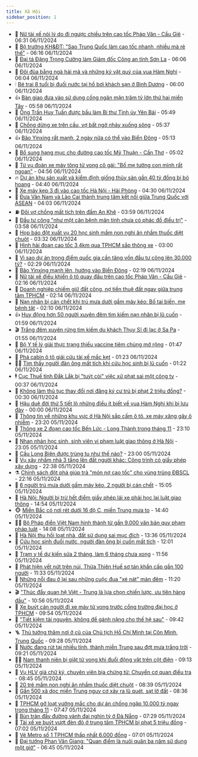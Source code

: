 ```yaml
---
title: Xã Hội
sidebar_position: 1
---
```


<!-- dantri-xa-hoi:START -->
- 🫣 [Nữ tài xế nói lý do đi ngược chiều trên cao tốc Pháp Vân - Cầu Giẽ](https://dantri.com.vn/xa-hoi/nu-tai-xe-noi-ly-do-di-nguoc-chieu-tren-cao-toc-phap-van-cau-gie-20241106132122032.htm) - 06:31 06/11/2024
- 💼 [Bộ trưởng KH&amp;ĐT: &quot;Sao Trung Quốc làm cao tốc nhanh, nhiều mà rẻ thế&quot;](https://dantri.com.vn/xa-hoi/bo-truong-khdt-sao-trung-quoc-lam-cao-toc-nhanh-nhieu-ma-re-the-20241106130156161.htm) - 06:16 06/11/2024
- 🎊 [Đại tá Đặng Trọng Cường làm Giám đốc Công an tỉnh Sơn La](https://dantri.com.vn/xa-hoi/dai-ta-dang-trong-cuong-lam-giam-doc-cong-an-tinh-son-la-20241106130156154.htm) - 06:06 06/11/2024
- 🙉 [Đôi đũa bằng ngà hải mã và những kỷ vật quý của vua Hàm Nghi](https://dantri.com.vn/xa-hoi/doi-dua-bang-nga-hai-ma-va-nhung-ky-vat-quy-cua-vua-ham-nghi-20241106111418605.htm) - 06:04 06/11/2024
- 🕯 [Bé trai 8 tuổi bị đuối nước tại hồ bơi khách sạn ở Bình Dương](https://dantri.com.vn/xa-hoi/be-trai-8-tuoi-bi-duoi-nuoc-tai-ho-boi-khach-san-o-binh-duong-20241106123705828.htm) - 06:00 06/11/2024
- 👍 [Bàn giao đưa vào sử dụng cống ngăn mặn trăm tỷ lớn thứ hai miền Tây](https://dantri.com.vn/xa-hoi/ban-giao-dua-vao-su-dung-cong-ngan-man-tram-ty-lon-thu-hai-mien-tay-20241106123322598.htm) - 05:58 06/11/2024
- 🤖 [Ông Trần Huy Tuấn được bầu làm Bí thư Tỉnh ủy Yên Bái](https://dantri.com.vn/xa-hoi/ong-tran-huy-tuan-duoc-bau-lam-bi-thu-tinh-uy-yen-bai-20241106120918881.htm) - 05:49 06/11/2024
- 🙉 [Chồng dừng xe trên cầu, vợ bất ngờ nhảy xuống sông](https://dantri.com.vn/xa-hoi/chong-dung-xe-tren-cau-vo-bat-ngo-nhay-xuong-song-20241106121343497.htm) - 05:37 06/11/2024
- 👍 [Bão Yinxing rất mạnh, 2 ngày nữa có thể vào Biển Đông](https://dantri.com.vn/xa-hoi/bao-yinxing-rat-manh-2-ngay-nua-co-the-vao-bien-dong-20241106120518792.htm) - 05:13 06/11/2024
- 🗽 [Bổ sung hạng mục cho đường cao tốc Mỹ Thuận - Cần Thơ](https://dantri.com.vn/xa-hoi/bo-sung-hang-muc-cho-duong-cao-toc-my-thuan-can-tho-20241106104043225.htm) - 05:02 06/11/2024
- 🗽 [Từ vụ đoàn xe máy tông tử vong cô gái: &quot;Bố mẹ tưởng con mình rất ngoan&quot;](https://dantri.com.vn/xa-hoi/tu-vu-doan-xe-may-tong-tu-vong-co-gai-bo-me-tuong-con-minh-rat-ngoan-20241106113531816.htm) - 04:56 06/11/2024
- 🔥 [Dự án khu sản xuất và kiểm định giống thủy sản gần 40 tỷ đồng bị bỏ hoang](https://dantri.com.vn/xa-hoi/du-an-khu-san-xuat-va-kiem-dinh-giong-thuy-san-gan-40-ty-dong-bi-bo-hoang-20241106102000397.htm) - 04:40 06/11/2024
- 🦒 [Xe máy kẹp 3 đi vào cao tốc Hà Nội - Hải Phòng](https://dantri.com.vn/xa-hoi/xe-may-kep-3-di-vao-cao-toc-ha-noi-hai-phong-20241106110433117.htm) - 04:30 06/11/2024
- 🧐 [Đưa Vân Nam và Lào Cai thành trung tâm kết nối giữa Trung Quốc với ASEAN](https://dantri.com.vn/xa-hoi/dua-van-nam-va-lao-cai-thanh-trung-tam-ket-noi-giua-trung-quoc-voi-asean-20241106104905288.htm) - 04:03 06/11/2024
- ⛽️ [Đôi vợ chồng mất tích trên đầm An Khê](https://dantri.com.vn/xa-hoi/doi-vo-chong-mat-tich-tren-dam-an-khe-20241106094750498.htm) - 03:59 06/11/2024
- 🚀 [Đầu tư công &quot;như một căn bệnh mãn tính chưa có phác đồ điều trị&quot;](https://dantri.com.vn/xa-hoi/dau-tu-cong-nhu-mot-can-benh-man-tinh-chua-co-phac-do-dieu-tri-20241106104616558.htm) - 03:58 06/11/2024
- 🦒 [Họp báo đột xuất vụ 20 học sinh mầm non nghi ăn nhầm thuốc diệt chuột](https://dantri.com.vn/xa-hoi/hop-bao-dot-xuat-vu-20-hoc-sinh-mam-non-nghi-an-nham-thuoc-diet-chuot-20241106100939322.htm) - 03:32 06/11/2024
- 🦅 [Hình hài đoạn cao tốc 3,4km qua TPHCM sắp thông xe](https://dantri.com.vn/xa-hoi/hinh-hai-doan-cao-toc-34km-qua-tphcm-sap-thong-xe-20241105000357724.htm) - 03:00 06/11/2024
- 🚀 [Vì sao dự án trọng điểm quốc gia cần tăng vốn đầu tư công lên 30.000 tỷ?](https://dantri.com.vn/xa-hoi/vi-sao-du-an-trong-diem-quoc-gia-can-tang-von-dau-tu-cong-len-30000-ty-20241106090658732.htm) - 02:29 06/11/2024
- 🦅 [Bão Yinxing mạnh lên, hướng vào Biển Đông](https://dantri.com.vn/xa-hoi/bao-yinxing-manh-len-huong-vao-bien-dong-20241106091304655.htm) - 02:19 06/11/2024
- 🤠 [Nữ tài xế điều khiển ô tô quay đầu trên cao tốc Pháp Vân - Cầu Giẽ](https://dantri.com.vn/xa-hoi/nu-tai-xe-dieu-khien-o-to-quay-dau-tren-cao-toc-phap-van-cau-gie-20241106090905688.htm) - 02:16 06/11/2024
- 💄 [Doanh nghiệp chiếm giữ đất công, nợ tiền thuê đất ngay giữa trung tâm TPHCM](https://dantri.com.vn/xa-hoi/doanh-nghiep-chiem-giu-dat-cong-no-tien-thue-dat-ngay-giua-trung-tam-tphcm-20241106090208018.htm) - 02:14 06/11/2024
- 🥷 [Nạn nhân bị cán chết khi trú mưa dưới gầm máy kéo: Bố tai biến, mẹ bệnh tật](https://dantri.com.vn/xa-hoi/nan-nhan-bi-can-chet-khi-tru-mua-duoi-gam-may-keo-bo-tai-bien-me-benh-tat-20241106083822491.htm) - 02:10 06/11/2024
- 👍 [Huy động hơn 50 người xuyên đêm tìm kiếm nạn nhân bị lũ cuốn](https://dantri.com.vn/xa-hoi/huy-dong-hon-50-nguoi-xuyen-dem-tim-kiem-nan-nhan-bi-lu-cuon-20241106082826909.htm) - 01:59 06/11/2024
- 🎬 [Trắng đêm xuyên rừng tìm kiếm du khách Thụy Sĩ đi lạc ở Sa Pa](https://dantri.com.vn/xa-hoi/trang-dem-xuyen-rung-tim-kiem-du-khach-thuy-si-di-lac-o-sa-pa-20241106084040930.htm) - 01:55 06/11/2024
- 🦒 [Bộ Y tế lý giải thực trạng thiếu vaccine tiêm chủng mở rộng](https://dantri.com.vn/xa-hoi/bo-y-te-ly-giai-thuc-trang-thieu-vaccine-tiem-chung-mo-rong-20241106083300301.htm) - 01:47 06/11/2024
- 🌊 [Phá cabin ô tô giải cứu tài xế mắc kẹt](https://dantri.com.vn/xa-hoi/pha-cabin-o-to-giai-cuu-tai-xe-mac-ket-20241106081908600.htm) - 01:23 06/11/2024
- 🧑‍💻 [Tìm thấy người đàn ông mất tích khi cứu học sinh bị lũ cuốn](https://dantri.com.vn/xa-hoi/tim-thay-nguoi-dan-ong-mat-tich-khi-cuu-hoc-sinh-bi-lu-cuon-20241106080214281.htm) - 01:22 06/11/2024
- 🕴 [Cục Thuế tỉnh Đắk Lắk bị &quot;tuýt còi&quot; việc xử phạt sai một công ty](https://dantri.com.vn/xa-hoi/cuc-thue-tinh-dak-lak-bi-tuyt-coi-viec-xu-phat-sai-mot-cong-ty-20241106060915270.htm) - 00:37 06/11/2024
- 🤔 [Không làm thủ tục thay đổi nơi đăng ký cư trú bị phạt 2 triệu đồng?](https://dantri.com.vn/xa-hoi/khong-lam-thu-tuc-thay-doi-noi-dang-ky-cu-tru-bi-phat-2-trieu-dong-20241105212413716.htm) - 00:30 06/11/2024
- 💄 [Hậu duệ đời thứ 5 tiết lộ những điều ít biết về vua Hàm Nghi khi bị lưu đày](https://dantri.com.vn/xa-hoi/hau-due-doi-thu-5-tiet-lo-nhung-dieu-it-biet-ve-vua-ham-nghi-khi-bi-luu-day-20241105145034868.htm) - 00:00 06/11/2024
- 🧠 [Thông tin về những khu vực ở Hà Nội sắp cấm ô tô, xe máy xăng gây ô nhiễm](https://dantri.com.vn/xa-hoi/thong-tin-ve-nhung-khu-vuc-o-ha-noi-sap-cam-o-to-xe-may-xang-gay-o-nhiem-20241105234253207.htm) - 23:20 05/11/2024
- 🦣 [Thông xe 2 đoạn cao tốc Bến Lức - Long Thành trong tháng 11](https://dantri.com.vn/xa-hoi/thong-xe-2-doan-cao-toc-ben-luc-long-thanh-trong-thang-11-20241105225327088.htm) - 23:10 05/11/2024
- 💫 [Nhan nhản học sinh, sinh viên vi phạm luật giao thông ở Hà Nội](https://dantri.com.vn/xa-hoi/nhan-nhan-hoc-sinh-sinh-vien-vi-pham-luat-giao-thong-o-ha-noi-20241105095743579.htm) - 23:05 05/11/2024
- 🚀 [Cầu Long Biên được trùng tu như thế nào?](https://dantri.com.vn/xa-hoi/cau-long-bien-duoc-trung-tu-nhu-the-nao-20241105173303946.htm) - 23:00 05/11/2024
- 🤔 [Vụ xây nhầm nhà 3 tầng lên đất người khác: Công trình có giấy phép xây dựng](https://dantri.com.vn/xa-hoi/vu-xay-nham-nha-3-tang-len-dat-nguoi-khac-cong-trinh-co-giay-phep-xay-dung-20241106004547103.htm) - 22:38 05/11/2024
- ⚗️ [Chính sách đột phá giúp trả &quot;món nợ cao tốc&quot; cho vùng trũng ĐBSCL](https://dantri.com.vn/xa-hoi/chinh-sach-dot-pha-giup-tra-mon-no-cao-toc-cho-vung-trung-dbscl-20241103102823311.htm) - 22:16 05/11/2024
- 🫶 [6 người trú mưa dưới gầm máy kéo, 2 người bị cán chết](https://dantri.com.vn/xa-hoi/6-nguoi-tru-mua-duoi-gam-may-keo-2-nguoi-bi-can-chet-20241105214314759.htm) - 15:05 05/11/2024
- 🌮 [Hà Nội: Người bị trừ hết điểm giấy phép lái xe phải học lại luật giao thông](https://dantri.com.vn/xa-hoi/ha-noi-nguoi-bi-tru-het-diem-giay-phep-lai-xe-phai-hoc-lai-luat-giao-thong-20241105212816371.htm) - 14:54 05/11/2024
- 🐵 [Miền Bắc có nơi rét dưới 16 độ C, miền Trung mưa to](https://dantri.com.vn/xa-hoi/mien-bac-co-noi-ret-duoi-16-do-c-mien-trung-mua-to-20241105213241995.htm) - 14:40 05/11/2024
- 🧑‍🏫 [Bộ Pháp điển Việt Nam hình thành từ gần 9.000 văn bản quy phạm pháp luật](https://dantri.com.vn/xa-hoi/bo-phap-dien-viet-nam-hinh-thanh-tu-gan-9000-van-ban-quy-pham-phap-luat-20241105203329866.htm) - 14:08 05/11/2024
- 💫 [Hà Nội thu hồi loạt nhà, đất sử dụng sai mục đích](https://dantri.com.vn/xa-hoi/ha-noi-thu-hoi-loat-nha-dat-su-dung-sai-muc-dich-20241105202403297.htm) - 13:36 05/11/2024
- 🦩 [Cứu học sinh đuối nước, người đàn ông bị cuốn mất tích](https://dantri.com.vn/xa-hoi/cuu-hoc-sinh-duoi-nuoc-nguoi-dan-ong-bi-cuon-mat-tich-20241105185546609.htm) - 12:01 05/11/2024
- 🦄 [Trạm y tế dự kiến sửa 2 tháng, làm 6 tháng chưa xong](https://dantri.com.vn/xa-hoi/tram-y-te-du-kien-sua-2-thang-lam-6-thang-chua-xong-20241105173144359.htm) - 11:56 05/11/2024
- 💂 [Phát hiện vết nứt trên núi, Thừa Thiên Huế sơ tán khẩn cấp gần 100 người](https://dantri.com.vn/xa-hoi/phat-hien-vet-nut-tren-nui-thua-thien-hue-so-tan-khan-cap-gan-100-nguoi-20241105175557560.htm) - 11:33 05/11/2024
- 💄 [Những nỗi đau ở lại sau những cuộc đua &quot;xé nát&quot; màn đêm](https://dantri.com.vn/xa-hoi/nhung-noi-dau-o-lai-sau-nhung-cuoc-dua-xe-nat-man-dem-20241105165538753.htm) - 11:20 05/11/2024
- 🎬 [&quot;Thúc đẩy quan hệ Việt - Trung là lựa chọn chiến lược, ưu tiên hàng đầu&quot;](https://dantri.com.vn/xa-hoi/thuc-day-quan-he-viet-trung-la-lua-chon-chien-luoc-uu-tien-hang-dau-20241105123504789.htm) - 10:56 05/11/2024
- 👀 [Xe buýt cán người đi xe máy tử vong trước cổng trường đại học ở TPHCM](https://dantri.com.vn/xa-hoi/xe-buyt-can-nguoi-di-xe-may-tu-vong-truoc-cong-truong-dai-hoc-o-tphcm-20241105164807818.htm) - 09:54 05/11/2024
- 💃 [&quot;Tiết kiệm tài nguyên, không để gánh nặng cho thế hệ sau&quot;](https://dantri.com.vn/xa-hoi/tiet-kiem-tai-nguyen-khong-de-ganh-nang-cho-the-he-sau-20241105160145092.htm) - 09:42 05/11/2024
- 🪜 [Thủ tướng thăm nơi ở cũ của Chủ tịch Hồ Chí Minh tại Côn Minh, Trung Quốc](https://dantri.com.vn/xa-hoi/thu-tuong-tham-noi-o-cu-cua-chu-tich-ho-chi-minh-tai-con-minh-trung-quoc-20241105143829579.htm) - 09:28 05/11/2024
- 📝 [Nước đang rút tại nhiều tỉnh, thành miền Trung sau đợt mưa trắng trời](https://dantri.com.vn/xa-hoi/nuoc-dang-rut-tai-nhieu-tinh-thanh-mien-trung-sau-dot-mua-trang-troi-20241105153128768.htm) - 09:21 05/11/2024
- 🧑‍💻 [Nam thanh niên bị giật tử vong khi đuổi động vật trên cột điện](https://dantri.com.vn/xa-hoi/nam-thanh-nien-bi-giat-tu-vong-khi-duoi-dong-vat-tren-cot-dien-20241105153755354.htm) - 09:13 05/11/2024
- 👺 [Vụ HLV giả chữ ký, chuyên viên bịa chứng từ: Chuyển cơ quan điều tra](https://dantri.com.vn/xa-hoi/vu-hlv-gia-chu-ky-chuyen-vien-bia-chung-tu-chuyen-co-quan-dieu-tra-20241105145332686.htm) - 08:45 05/11/2024
- 🌮 [20 trẻ mầm non nghi ăn nhầm thuốc diệt chuột](https://dantri.com.vn/xa-hoi/20-tre-mam-non-nghi-an-nham-thuoc-diet-chuot-20241105153433805.htm) - 08:39 05/11/2024
- 🤭 [Gần 500 xã dọc miền Trung nguy cơ xảy ra lũ quét, sạt lở đất](https://dantri.com.vn/xa-hoi/gan-500-xa-doc-mien-trung-nguy-co-xay-ra-lu-quet-sat-lo-dat-20241105152732754.htm) - 08:36 05/11/2024
- 💪 [TPHCM gỡ loạt vướng mắc cho dự án chống ngập 10.000 tỷ ngay trong tháng 11](https://dantri.com.vn/xa-hoi/tphcm-go-loat-vuong-mac-cho-du-an-chong-ngap-10000-ty-ngay-trong-thang-11-20241105143246576.htm) - 07:47 05/11/2024
- 🧰 [Bùn tràn đầy đường vành đai nghìn tỷ ở Đà Nẵng](https://dantri.com.vn/xa-hoi/bun-tran-day-duong-vanh-dai-nghin-ty-o-da-nang-20241105135606600.htm) - 07:29 05/11/2024
- 🤡 [Tài xế xe buýt vượt đèn đỏ ở trung tâm TPHCM bị phạt 5 triệu đồng](https://dantri.com.vn/xa-hoi/tai-xe-xe-buyt-vuot-den-do-o-trung-tam-tphcm-bi-phat-5-trieu-dong-20241105131909681.htm) - 07:02 05/11/2024
- 🦆 [Vé Metro số 1 TPHCM thấp nhất 6.000 đồng](https://dantri.com.vn/xa-hoi/ve-metro-so-1-tphcm-thap-nhat-6000-dong-20241105132221095.htm) - 07:01 05/11/2024
- 🦍 [Đại tướng Phan Văn Giang: &quot;Quan điểm là nuôi quân ba năm sử dụng một giờ&quot;](https://dantri.com.vn/xa-hoi/dai-tuong-phan-van-giang-quan-diem-la-nuoi-quan-ba-nam-su-dung-mot-gio-20241105131335649.htm) - 06:45 05/11/2024<!-- dantri-xa-hoi:END -->
